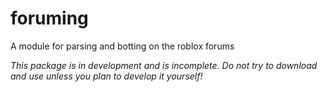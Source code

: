 # foruming
A module for parsing and botting on the roblox forums

*This package is in development and is incomplete. Do not try to download and use unless you plan to develop it yourself!*
